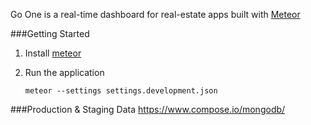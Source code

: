 Go One is a real-time dashboard for real-estate apps built with [Meteor](http://meteor.com)

###Getting Started

1. Install [meteor](https://docs.meteor.com/#/full/quickstart)

2. Run the application

    `meteor --settings settings.development.json`

###Production & Staging Data
https://www.compose.io/mongodb/
